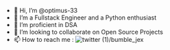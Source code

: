 - 👋 Hi, I’m @optimus-33
- 👀 I’m a Fullstack Engineer and a Python enthusiast
- 🌱 I’m proficient in DSA
- 💞️ I’m looking to collaborate on Open Source Projects
- 📫 How to reach me :
      ![twitter (1)](https://user-images.githubusercontent.com/30291142/184013951-d10877a2-4b19-445b-bc66-433750c2a65c.png)/bumble_jex
      

<!---
optimus-33/optimus-33 is a ✨ special ✨ repository because its `README.md` (this file) appears on your GitHub profile.
You can click the Preview link to take a look at your changes.
--->
